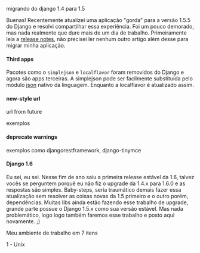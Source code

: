 migrando do django 1.4 para 1.5


Buenas! Recentemente atualizei uma aplicação "gorda" para a versão 1.5.5 do Django e resolvi compartilhar essa experiência.
Foi um pouco demorado, mas nada realmente que dure mais de um dia de trabalho. Primeiramente leia a [release notes](https://docs.djangoproject.com/en/dev/releases/1.5/ "release notes django 1.5"), não precisei ler nenhum outro 
artigo além desse para migrar minha aplicação.

#### Third apps ####

Pacotes como o ```simplejson``` e ```localflavor``` foram removidos do Django e agora são apps terceiras. A simplejson pode ser facilmente substituída pelo módulo [json](http://docs.python.org/2.7/library/json.html#module-json "json") nativo da linguagem.
Enquanto a localflavor é atualizado assim.




#### new-style url ####
url from future

exemplos

#### deprecate warnings ####
exemplos como djangorestframework, django-tinymce


#### Django 1.6 ####

Eu sei, eu sei. Nesse fim de ano saiu a primeira release estável da 1.6, talvez vocês se perguntem porquê eu não fiz o upgrade da 1.4.x para 1.6.0 e as respostas são simples.
Baby-steps, seria traumático demais fazer essa atualização sem resolver as coisas novas da 1.5 primeiro e o outro porém, dependências. Muitas libs ainda estão fazendo esse trabalho
de upgrade, grande parte possue o Django 1.5.x como sua versão estável. Mas nada problemático, logo logo também faremos esse trabalho e posto aqui novamente. ;)


Meu ambiente de trabalho em 7 itens

1 - Unix

